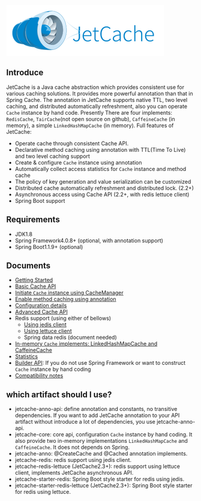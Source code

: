 
![JetCache logo](../images/logo_jetcache.png)

## Introduce
JetCache is a Java cache abstraction which provides consistent use for various caching solutions. 
It provides more powerful annotation than that in Spring Cache. The annotation in JetCache supports native TTL, 
two level caching, and distributed automatically refreshment, also you can operate ```Cache``` instance by hand code. 
Presently There are four implements: ```RedisCache```, ```TairCache```(not open source on github), ```CaffeineCache``` (in memory), a simple ```LinkedHashMapCache``` (in memory).
Full features of JetCache:
* Operate cache through consistent Cache API. 
* Declarative method caching using annotation with TTL(Time To Live) and two level caching support
* Create & configure ```Cache``` instance using annotation
* Automatically collect access statistics for ```Cache``` instance and method cache
* The policy of key generation and value serialization can be customized
* Distributed cache automatically refreshment and distributed lock. (2.2+)
* Asynchronous access using Cache API (2.2+, with redis lettuce client)
* Spring Boot support

## Requirements
* JDK1.8
* Spring Framework4.0.8+ (optional, with annotation support)
* Spring Boot1.1.9+ (optional)

## Documents
* [Getting Started](GettingStarted.md)
* [Basic Cache API](CacheAPI.md)
* [Initiate ```Cache``` instance using CacheManager](CreateCache.md)
* [Enable method caching using annotation](MethodCache.md)
* [Configuration details](Config.md)
* [Advanced Cache API](AdvancedCacheAPI.md)
* Redis support (using either of bellows)
  * [Using jedis client](RedisWithJedis.md)
  * [Using lettuce client](RedisWithLettuce.md)
  * Spring data redis (document needed)
* [In-memory ```Cache``` implements: LinkedHashMapCache and CaffeineCache](Embedded.md)
* [Statistics](Stat.md)
* [Builder API](Builder.md): If you do not use Spring Framework or want to construct ```Cache``` instance by hand coding
* [Compatibility notes](Compatibility.md) 

## which artifact should I use?
* jetcache-anno-api: define annotation and constants, no transitive dependencies. If you want to add JetCache annotation to your API artifact without introduce a lot of dependencies, you use jetcache-anno-api. 
* jetcache-core: core api, configuration ```Cache``` instance by hand coding. It also provide two in-memory implementations ```LinkedHashMapCache``` and ```CaffeineCache```. It does not depends on Spring.
* jetcache-anno: @CreateCache and @Cached annotation implements.
* jetcache-redis: redis support using jedis client.
* jetcache-redis-lettuce (JetCache2.3+): redis support using lettuce client, implements JetCache asynchronous API.
* jetcache-starter-redis: Spring Boot style starter for redis using jedis.
* jetcache-starter-redis-lettuce (JetCache2.3+): Spring Boot style starter for redis using lettuce.
